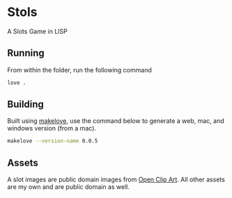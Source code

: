 # Stols

A Slots Game in LISP

## Running

From within the folder, run the following command

```sh
love .
```

## Building

Built using [makelove](https://github.com/pfirsich/makelove), use the command below to generate a web, mac, and windows version (from a mac).

```sh
makelove --version-name 0.0.5
```

## Assets

A slot images are public domain images from [Open Clip Art](https://openclipart.org). All other assets are my own and are public domain as well.
